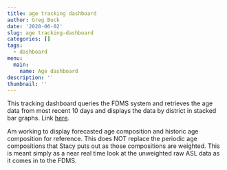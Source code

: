 ```yaml
---
title: age tracking dashboard
author: Greg Buck
date: '2020-06-02'
slug: age tracking-dashboard
categories: []
tags:
  - dashboard
menu:
  main:
    name: Age dashboard  
description: ''
thumbnail: ''
---
```


This tracking dashboard queries the FDMS system and retrieves the age data from most recent 10 days and displays the data by
district in stacked bar graphs. Link [here](https://rpubs.com/gbbuck/624037).

Am working to display forecasted age composition and historic age composition for reference. This does NOT replace the 
periodic age compositions that Stacy puts out as those compositions are weighted. This is meant simply as a near real 
time look at the unweighted raw ASL data as it comes in to the FDMS.

